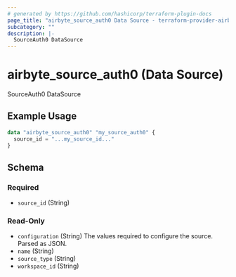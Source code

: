 ```yaml
---
# generated by https://github.com/hashicorp/terraform-plugin-docs
page_title: "airbyte_source_auth0 Data Source - terraform-provider-airbyte"
subcategory: ""
description: |-
  SourceAuth0 DataSource
---
```


# airbyte_source_auth0 (Data Source)

SourceAuth0 DataSource

## Example Usage

```terraform
data "airbyte_source_auth0" "my_source_auth0" {
  source_id = "...my_source_id..."
}
```

<!-- schema generated by tfplugindocs -->
## Schema

### Required

- `source_id` (String)

### Read-Only

- `configuration` (String) The values required to configure the source. Parsed as JSON.
- `name` (String)
- `source_type` (String)
- `workspace_id` (String)


